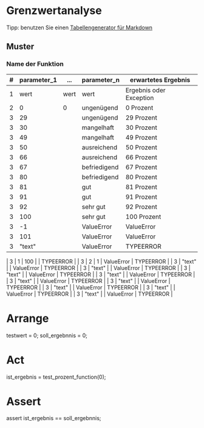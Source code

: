 # Grenzwertanalyse
Tipp: benutzen Sie einen [Tabellengenerator für Markdown](https://www.tablesgenerator.com/markdown_tables)

## Muster
### Name der Funktion
| # | parameter_1 | ...  | parameter_n  | erwartetes Ergebnis      |
|---|-------------|------|--------------|--------------------------|
| 1 | wert        | wert | wert         | Ergebnis  oder Exception |
| 2 | 0           | 0    | ungenügend   | 0 Prozent                |
| 3 | 29          |      | ungenügend   | 29 Prozent               |
| 3 | 30          |      | mangelhaft   | 30 Prozent               |
| 3 | 49          |      | mangelhaft   | 49 Prozent               |
| 3 | 50          |      | ausreichend  | 50 Prozent               |
| 3 | 66          |      | ausreichend  | 66 Prozent               |
| 3 | 67          |      | befriedigend | 67 Prozent               |
| 3 | 80          |      | befriedigend | 80 Prozent               |
| 3 | 81          |      | gut          | 81 Prozent               |
| 3 | 91          |      | gut          | 91 Prozent               |
| 3 | 92          |      | sehr gut     | 92 Prozent               |
| 3 | 100         |      | sehr gut     | 100 Prozent              |
| 3 | -1          |      | ValueError   | ValueError               |
| 3 | 101         |      | ValueError   | ValueError               |
| 3 | "text"      |      | ValueError   | TYPEERROR                |

| 3 | 1      |  100 |    | TYPEERROR                |
| 3 | 2      |    1 | ValueError   | TYPEERROR                |
| 3 | "text"      |      | ValueError   | TYPEERROR                |
| 3 | "text"      |      | ValueError   | TYPEERROR                |
| 3 | "text"      |      | ValueError   | TYPEERROR                |
| 3 | "text"      |      | ValueError   | TYPEERROR                |
| 3 | "text"      |      | ValueError   | TYPEERROR                |
| 3 | "text"      |      | ValueError   | TYPEERROR                |
| 3 | "text"      |      | ValueError   | TYPEERROR                |
| 3 | "text"      |      | ValueError   | TYPEERROR                |
| 3 | "text"      |      | ValueError   | TYPEERROR                |





# Arrange
testwert = 0;
soll_ergebnnis = 0;
# Act
ist_ergebnis = test_prozent_function(0);
# Assert
assert ist_ergebnis == soll_ergebnnis;
